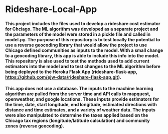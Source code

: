 # Rideshare-Local-App
#### This project includes the files used to develop a rideshare cost estimator for Chciago.  The ML algorithm was developed as a separate project and the parameters of the model were stored in a pickle file and called in model.py.  The purpose of this repository is to test locally the potential to use a reverse geocoding library that would allow the project to use Chicago defined communities as inputs to the model.  With a small change to a geocoding library, this app is able to include this info into the model.  This repository is also used to test the methods used to add current estimators into the model and to test changes to the ML algorithm before being deployed to the Heroku Flask App (rideshare-flask-app, https://github.com/ejw-data/rideshare-flask-app.git).

#### This app does not use a database.  The inputs to the machine learning algorithm are pulled from the server time and API calls to mapquest, openweather, and google locations.  These inputs provide estimators for the time, date, start longitude, end longitude, estimated directions with distance and time estimates, and a variety of weather data.  The inputs were also manipulated to determine the taxes applied based on the Chicago tax regions (longitude/latitude calculation) and community zones (reverse geocoding).  
